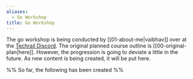 ```yaml
---
aliases:
  - Go Workshop
title: Go Workshop
---
```

The go workshop is being conducted by [[01-about-me|vaibhav]] over at the [Techrail Discord](https://discord.gg/aKkWFghPrV). The original planned course outline is [[00-original-plan|here]]. However, the progression is going to deviate a little in the future. As new content is being created, it will be put here. 

%% So far, the following has been created %%




